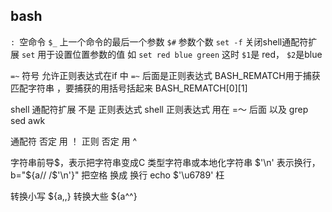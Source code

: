 ## bash
`: `空命令
`$_` 上一个命令的最后一个参数
`$#` 参数个数
`set -f` 关闭shell通配符扩展
`set` 用于设置位置参数的值
如 `set red blue green`
这时 `$1`是 red， `$2`是blue

`=~` 符号 允许正则表达式在if 中
`=~` 后面是正则表达式
BASH_REMATCH用于捕获匹配字符串 ，要捕获的用括号括起来
BASH_REMATCH[0][1]

shell 通配符扩展 不是 正则表达式
shell 正则表达式 用在 =～ 后面
以及 grep sed awk

通配符 否定 用 ！
正则 否定 用 ^

字符串前导$，表示把字符串变成C 类型字符串或本地化字符串
$'\n' 表示换行， b="${a// /$'\n'}" 把空格 换成 换行
echo $'\u6789' 枉

转换小写
${a,,}
转换大些
${a^^}

<!--stackedit_data:
eyJoaXN0b3J5IjpbLTEzNjg0NzE5MjksNzMwOTk4MTE2XX0=
-->